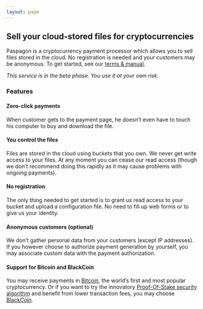 ```yaml
---
layout: page
---
```


## Sell your cloud-stored files for cryptocurrencies

Paspagon is a cryptocurrency payment processor which allows you to sell files stored in the cloud. No registration is needed and your customers may be anonymous. To get started, see our [terms & manual](/terms-seller/).

*This service is in the beta phase. You use it at your own risk.*

### Features

#### Zero-click payments

When customer gets to the payment page, he doesn’t even have to touch his computer to buy and download the file.

#### You control the files

Files are stored in the cloud using buckets that you own. We never get write access to your files. At any moment you can cease our read access (though we don’t recommend doing this rapidly as it may cause problems with ongoing payments).

#### No registration

The only thing needed to get started is to grant us read access to your bucket and upload a configuration file. No need to fill up web forms or to give us your identity.

#### Anonymous customers (optional)

We don’t gather personal data from your customers (except IP addresses). If you however choose to authorize payment generation by yourself, you may associate custom data with the payment authorization.

#### Support for Bitcoin and BlackCoin

You may receive payments in [Bitcoin](https://bitcoin.org), the world’s first and most popular cryptocurrency. Or if you want to try the innovatory [Proof-Of-Stake security algorithm](https://en.wikipedia.org/wiki/Proof-of-stake) and benefit from lower transaction fees, you may choose [BlackCoin](http://blackcoin.co/).
